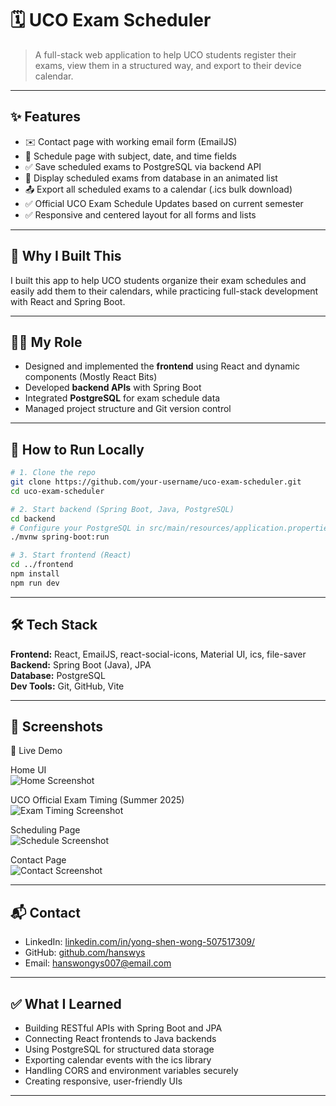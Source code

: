 # 🗓️ UCO Exam Scheduler

> A full-stack web application to help UCO students register their exams, view them in a structured way, and export to their device calendar.

---

## ✨ Features

- ✉️ Contact page with working email form (EmailJS)
- 📄 Schedule page with subject, date, and time fields
- ✅ Save scheduled exams to PostgreSQL via backend API
- 📝 Display scheduled exams from database in an animated list
- 📤 Export all scheduled exams to a calendar (.ics bulk download)
- ✅ Official UCO Exam Schedule Updates based on current semester
- ✅ Responsive and centered layout for all forms and lists

---

## 🧠 Why I Built This

I built this app to help UCO students organize their exam schedules and easily add them to their calendars, while practicing full-stack development with React and Spring Boot.

---

## 👨‍💻 My Role

- Designed and implemented the **frontend** using React and dynamic components (Mostly React Bits) 
- Developed **backend APIs** with Spring Boot  
- Integrated **PostgreSQL** for exam schedule data  
- Managed project structure and Git version control

---

## 🚀 How to Run Locally

```bash
# 1. Clone the repo
git clone https://github.com/your-username/uco-exam-scheduler.git
cd uco-exam-scheduler

# 2. Start backend (Spring Boot, Java, PostgreSQL)
cd backend
# Configure your PostgreSQL in src/main/resources/application.properties
./mvnw spring-boot:run

# 3. Start frontend (React)
cd ../frontend
npm install
npm run dev
```

---

## 🛠️ Tech Stack

**Frontend:** React, EmailJS, react-social-icons, Material UI, ics, file-saver  
**Backend:** Spring Boot (Java), JPA  
**Database:** PostgreSQL  
**Dev Tools:** Git, GitHub, Vite

---

## 📸 Screenshots

🚀 Live Demo

Home UI  
![Home Screenshot](https://github.com/user-attachments/assets/93302dfa-8c25-44fc-8e24-37366d3632e5)

UCO Official Exam Timing (Summer 2025)  
![Exam Timing Screenshot](https://github.com/user-attachments/assets/fa7e82a2-b56e-49e1-8bc1-70e72591adb6)

Scheduling Page  
![Schedule Screenshot](https://github.com/user-attachments/assets/dbf1a86f-09f7-4d24-95b7-8be91dc77944)

Contact Page  
![Contact Screenshot](https://github.com/user-attachments/assets/b5f53728-6384-4f72-b838-dfeb04a31e68)

---

## 📬 Contact

- LinkedIn: [linkedin.com/in/yong-shen-wong-507517309/](https://www.linkedin.com/in/yong-shen-wong-507517309/)
- GitHub: [github.com/hanswys](https://github.com/hanswys?tab=repositories)
- Email: hanswongys007@email.com

---

## ✅ What I Learned

- Building RESTful APIs with Spring Boot and JPA
- Connecting React frontends to Java backends
- Using PostgreSQL for structured data storage
- Exporting calendar events with the ics library
- Handling CORS and environment variables securely
- Creating responsive, user-friendly UIs

---
